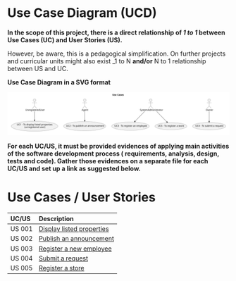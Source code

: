 # Use Case Diagram (UCD)

**In the scope of this project, there is a direct relationship of _1 to 1_ between Use Cases (UC) and User Stories (US).**

However, be aware, this is a pedagogical simplification. On further projects and curricular units might also exist _1 to
N **and/or** N to 1 relationship between US and UC.

**Use Case Diagram in a SVG format**

![Use Case Diagram](svg/use-case-diagram.svg)

**For each UC/US, it must be provided evidences of applying main activities of the software development process (
requirements, analysis, design, tests and code). Gather those evidences on a separate file for each UC/US and set up a
link as suggested below.**

# Use Cases / User Stories

| UC/US  | Description                                            |                   
|:-------|:-------------------------------------------------------|
| US 001 | [Display listed properties](../../us001/US001-menu.md) |
| US 002 | [Publish an announcement ](../../us002/US002-menu.md)  |
| US 003 | [Register a new employee](../../us003/US003-menu.md)   | 
| US 004 | [Submit a request](../../us004/US004-menu.md)          |
| US 005 | [Register a store](../../us005/US005-menu.md)          |


